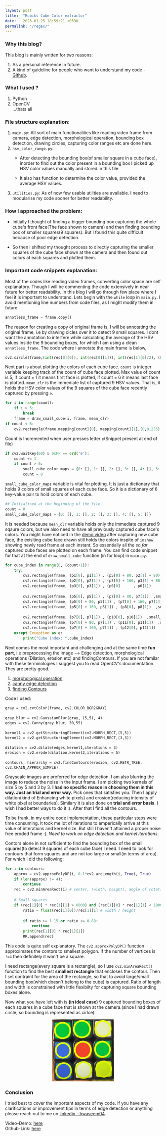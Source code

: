 ```yaml
---
layout: post
title:  "Rubiks Cube Color extractor"
date:   2023-01-25 18:59:21 +0530
permalink: "/regex/" 
---
```


### Why this blog?
This blog is mainly written for two reasons:
1. As a personal reference in future.
2. A kind of guideline for people who want to understand my code - [Github](https://github.com/hwaseem04/cube-color-extractor).

### What I used ?
1. Python
2. OpenCV<br>
...thats all

### File structure explanation:
1. `main.py`: All sort of main functionalities like reading video frame from camera, edge detection, morphological operation, bounding box detection, drawing circles, capturing color ranges etc are done here. 
2. `hsv_color_range.py`: 
    * After detecting the bounding box(of smaller square in a cube face), inorder to find out the color present in a bounding box I picked up HSV color values manually and stored in this file. 
    
    * It also has function to determine the color value, provided the average HSV values.
3. `utilities.py`: As of now few usable utilities are available. I need to modularise my code sooner for better readability.

### How I approached the problem:
* Initially I thought of finding a bigger bounding box capturing the whole cube's front face(The face shown to camera) and then finding bounding box of smaller squares(9 squares). But I found this quite difficult because of poor edge detection.

* So then I shifted my thought process to directly capturing the smaller squares of the cube face shown at the camera and then found out colors at each squares and plotted them.

### Important code snippets explanation:
Most of the codes like reading video frames, converting color space are self explanatory. Though I will be commenting the code extensively in near future for better readability. In this blog I will go through few place where I feel it is important to understand. Lets begin with the `while` loop in `main.py`. I avoid mentioning line numbers from code files, as I might modify them in future.

```python
annotless_frame = frame.copy()
```
The reason for creating a copy of original frame is, I will be annotating the original frame, i.e by drawing cicles over it to detect 9 small squares. I dont want the annotation to interfere while calculating the average of the HSV values inside the 9 bounding boxes, for which I am using a clean `annotless_frame`. The code where I annotate the main frame is below,
```python
cv2.circle(frame,(int(rec[0][0]), int(rec[0][1])), int(rec[1][0]/2), (0,255,255), 10)
```

Next part is about plotting the colors of each cube face. `count` is integer variable keeping track of the count of cube face plotted. Max value of count is 5, if count = 1 it means first face is plotted, if count = 6 it means last face is plotted. `mean_clr` is the immediate list of captured 9 HSV values. That is, it holds the HSV color values of the 9 squares of the cube face recently captured by pressing `e`.
```python
for i in range(count):
    if i > 5:
        break
    frame = draw_small_cube(i, frame, mean_clr)
if count < 6:
    cv2.rectangle(frame,mapping[count][0], mapping[count][1],(0,0,255),10) 
```

Count is Incremented when user presses letter `e`(Snippet present at end of file)

```python
if cv2.waitKey(60) & 0xFF == ord('e'):
    count += 1
    if count > 6:
        small_cube_color_maps = {0: [], 1: [], 2: [], 3: [], 4: [], 5: []}
        count = 0
```

`small_cube_color_maps` variable is vital for plotting. It is just a dictionary that holds 9 colors of small squares of each cube face. So it is a dictionary of 6 key-value pair to hold colors of each cube.

```python
## Initialised at the beginning of the file
count = 0
small_cube_color_maps = {0: [], 1: [], 2: [], 3: [], 4: [], 5: []}
```
It is needed because `mean_clr` variable holds only the immediate captured 9 sqaure colors, but we also need to have all previously captured cube face's colors. You might have noticed in the [demo video](https://www.youtube.com/watch?v=lPK9oIrQoyA) after capturing new cube face, the exisiting cube face drawn still holds the colors inspite of `imshow` showing newly read frame at each instant. So essentially all the *so far* captured cube faces are plotted on each frame. You can find code snippet for that at the end of `draw_small_cube` function (in for loop) in `main.py`.

```python
for cube_index in range(0, (count+1)): 
    try:
        cv2.rectangle(frame, (p1[0], p1[1]) , (p5[0] + 80, p2[1] + 80)  ,small_cube_color_maps[cube_index][0],-1) 
        cv2.rectangle(frame, (p2[0], p2[1]) , (p5[0] + 160, p3[1] + 80)  ,small_cube_color_maps[cube_index][1],-1)
        cv2.rectangle(frame, (p3[0], p3[1]) , (p6[0]      , p6[1])       ,small_cube_color_maps[cube_index][2],-1) 

        cv2.rectangle(frame, (p5[0], p5[1]) , (p7[0] + 80, p7[1])  ,small_cube_color_maps[cube_index][3],-1)
        cv2.rectangle(frame, (p5[0] + 80, p5[1]) , (p7[0] + 160, p7[1])  ,small_cube_color_maps[cube_index][4],-1)
        cv2.rectangle(frame, (p5[0] + 160, p5[1]) , (p8[0], p8[1])  ,small_cube_color_maps[cube_index][5-i],-1) 

        cv2.rectangle(frame, (p7[0], p7[1]) , (p10[0], p10[1])  ,small_cube_color_maps[cube_index][6-i],-1)
        cv2.rectangle(frame, (p7[0] + 80, p7[1]) , (p11[0], p11[1])  ,small_cube_color_maps[cube_index][7-i],-1) 
        cv2.rectangle(frame, (p7[0] + 160, p7[1]) , (p12[0], p12[1])  ,small_cube_color_maps[cube_index][8-i],-1)
    except Exception as e:
        print("Cube index: ",cube_index)
```

Next comes the most important and challenging and at the same time **fun part**, i.e preprocessing the image --> Edge detection, morphological operations (Dilation, erosion etc) and findingContours. If you are not familar with these terminologies I suggest you to read OpenCV's documentation. They are pretty good.
1. [morphological operation](https://docs.opencv.org/4.x/d9/d61/tutorial_py_morphological_ops.html) 
2. [canny edge detection](https://docs.opencv.org/4.x/da/d22/tutorial_py_canny.html)
3. [finding Contours](https://docs.opencv.org/4.7.0/d4/d73/tutorial_py_contours_begin.html)

Code I used:
```
gray = cv2.cvtColor(frame, cv2.COLOR_BGR2GRAY)

gray_blur = cv2.GaussianBlur(gray, (5,5), 4)
edges = cv2.Canny(gray_blur, 30,55)

kernel1 = cv2.getStructuringElement(cv2.MORPH_RECT,(5,5))
kernel2 = cv2.getStructuringElement(cv2.MORPH_RECT,(3,3))

dilation = cv2.dilate(edges,kernel1,iterations = 3)
erosion = cv2.erode(dilation,kernel2,iterations = 5)

contours, hierarchy = cv2.findContours(erosion, cv2.RETR_TREE, cv2.CHAIN_APPROX_SIMPLE)
```

Grayscale images are preferred for edge detection. I am also blurring the image to reduce the noise in the input frame. I am picking two kernels of size 5 by 5 and 3 by 3. **I had no specific reason in choosing them in this way. Just an trial and error way.** Pick ones that satisfies you. Then I apply dilation(kind of Enhancing white pixels) and erosion(reducing intensity of white pixel at boundaries). Similary it is also done on **trial and error basis**. I wish I had better ways to do it :(. After that I find all the contours.

To be frank, in my entire code implementation, these particular steps were time consuming. It took me lot of iterations to emperically arrive at this value of interations and kernel size.  But still I haven't attained a proper noise free eroded frame :(. *Need to work on edge detection and kernel iterations*.

Contors alone in not sufficient to find the bounding box of the small squares(to detect 9 squares of each cube face) I need. I need to look for contours that form squares and are not too large or small(in terms of area). For which I did the following:

```python
for i in contours:
    approx = cv2.approxPolyDP(i, 0.1*cv2.arcLength(i, True), True)
    if (len(approx) != 4):
        continue
    rec = cv2.minAreaRect(i) # center, (width, height), angle of rotation
        
    # Small squares
    if (rec[1][0] * rec[1][1] > 8000) and (rec[1][0] * rec[1][1] < 18000):
        ratio = float(rec[1][0])/rec[1][1] # width / height

        if ratio >= 1.15 or ratio <= 0.88: 
            continue
        print(rec[1][0] * rec[1][1])
        RR.append(rec)
```
This code is quite self explanatory. The `cv2.approxPolyDP()` function approximates the contors to smallest polygon. If the number of vertices is `!=4` then definitely it won't be a square. 

I need rectange(every square is a rectangle), so I use `cv2.minAreaRect()` function to find the best **smallest rectangle** that encloses the contour. Then I set contraint for the area of the rectangle, so that to avoid large/small bounding box(which doesn't belong to the cube) is captured. Ratio of length and width is constrained with little flexibilty for capturing square bounding boxes alone.

Now what you have left with is **(in ideal case)** 9 captured bounding boxes of each squares in a cube face that is shown at the camera.(since I had drawn circle, so bounding is represented as cirlce)

<div align="center">
    <img width="200px" height="200px" src="../images/cube.png" />
</div>

### Conclusion
I tried best to cover the important aspects of my code. If you have any clarifications or improvement tips in terms of edge detection or anything please reach out to me on [linkedin - hwaseem04](https://www.linkedin.com/in/hwaseem04/).

Video-Demo: [here](https://youtu.be/lPK9oIrQoyA)<br>
Github-Link: [here](https://github.com/hwaseem04/cube-color-extractor)